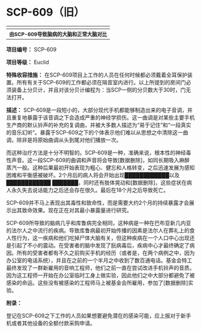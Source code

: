 # SCP-609（旧）
                        


<table class='wiki-content-table'>
 <tr>
  <td colspan='2'
      rowspan='1' />
 </tr>
 <tr>
  <th colspan='2'
      rowspan='1'>
   <sup>&#30001;SCP-609&#23548;&#33268;&#33041;&#30149;&#30340;&#22823;&#33041;&#21644;&#27491;&#24120;&#22823;&#33041;&#23545;&#27604;</sup>
  </th>
 </tr>
</table>

**项目编号：** SCP-609

**项目等级：** Euclid

**特殊收容措施：** 在SCP-609项目上工作的人员在任何时候都必须戴着全耳保护装置。所有有关于SCP-609的工作都必须在隔音室内进行。以上所提到的房间门必须装备上分贝计，并且对该分贝计编程为：当SCP一侧的分贝数大于30时，门无法打开。

**描述：** SCP-609是一段短小的，大部分现代手机都能够制造出来的电子音调，并且重复地暴露于该音调之下会造成严重的神经学损伤。这一曲调是对某些主要手机生产商的默认铃声的补充的复调曲，并被大多数人描述为“易于记住”和“一段真实的音乐幻听”。暴露于SCP-609之下的个体表示他们难以从思想之中清除这一曲调，除非是将原始曲调从头到尾对他们播放一次。

而这种治疗方法是十分不明智的。SCP-609是一种，准确来说，根本性的神经毒性声音。这一段SCP-609的曲调和声音将会导致[数据删除]，如同长期吸入麻醉蒸汽一般。这种后果最初开始表现为粗心、健忘和人格转变，之后迅速发展为感知困难和平衡感被破坏。2个月后的病人将会开始出现████████████以及████████████ ███████，同时还有肢体晃动和[数据删除]，这些症状在病人永久失去说话能力之后还会存在很久。最后在18个月之后导致死亡。

SCP-609并不马上表现出其毒性和致命性，而是需要大约2个月的持续暴露才会展示出其致命效果。现在正在对其最小暴露量进行研究。

SCP-609所导致的脑病几乎和库鲁病完全相同，这种病是一种在巴布亚新几内亚的法尔人之中流行的疾病。导致库鲁病最初开始传播的因素是法尔人在葬礼上的食人性行为，这一疾病和他们吃掉尸体大脑有关，但这种疾病在一个人口中心出现还是引起了不小的震动。在受害者的脑中发现了朊病毒后，疾病中心才最终确定了病因。所有的受害者都有不久之前购买手机的经历（或者是，在两个病例之中，因为办公室的电话系统），并且在之前的一个半月之中收到了数百通电话。基金会特工最终发现了一群新雇用的音响工程师，他们之前一直在尝试改进手机铃声的音质。因为这工程师一开始在办公室临时工身上做实验，因此他们之中大部分都避免了被感染的命运。这些没有被感染的工程师马上被基金会所雇用，参加了[数据删除]实验。

**附录：** 

登记在SCP-609之下工作的人员如果想要避免潜在的感染可能，应上报对于新手机或者其他设备的全额付款采购申请。


                    